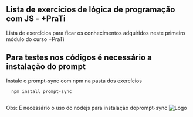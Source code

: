 
## Lista de exercícios de lógica de programação com JS - +PraTi

Lista de exercícios para ficar os conhecimentos adquiridos neste primeiro módulo do curso +PraTi


## Para testes nos códigos é necessário a instalação do prompt

Instale o prompt-sync com npm na pasta dos exercícios

```bash
  npm install prompt-sync
  
```

Obs: É necessário o uso do nodejs para instalação doprompt-sync
![Logo](https://www.maisprati.com.br/wp-content/uploads/2020/06/logo_azul.png)

